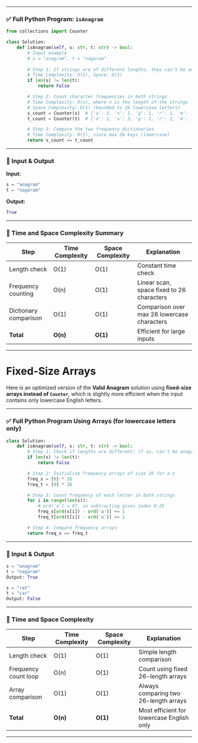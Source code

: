 
---

### ✅ Full Python Program: `isAnagram`

```python
from collections import Counter

class Solution:
    def isAnagram(self, s: str, t: str) -> bool:
        # Input example
        # s = "anagram", t = "nagaram"
        
        # Step 1: If strings are of different lengths, they can't be anagrams.
        # Time Complexity: O(1), Space: O(1)
        if len(s) != len(t):
            return False

        # Step 2: Count character frequencies in both strings
        # Time Complexity: O(n), where n is the length of the strings
        # Space Complexity: O(1) (bounded to 26 lowercase letters)
        s_count = Counter(s)  # {'a': 3, 'n': 1, 'g': 1, 'r': 1, 'm': 1}
        t_count = Counter(t)  # {'n': 1, 'a': 3, 'g': 1, 'r': 1, 'm': 1}

        # Step 3: Compare the two frequency dictionaries
        # Time Complexity: O(1), since max 26 keys (lowercase)
        return s_count == t_count
```

---

### 📌 Input & Output

**Input:**

```python
s = "anagram"
t = "nagaram"
```

**Output:**

```python
True
```

---

### 🧠 Time and Space Complexity Summary

| Step                  | Time Complexity | Space Complexity | Explanation                                 |
| --------------------- | --------------- | ---------------- | ------------------------------------------- |
| Length check          | O(1)            | O(1)             | Constant time check                         |
| Frequency counting    | O(n)            | O(1)             | Linear scan, space fixed to 26 characters   |
| Dictionary comparison | O(1)            | O(1)             | Comparison over max 26 lowercase characters |
| **Total**             | **O(n)**        | **O(1)**         | Efficient for large inputs                  |

---

# Fixed-Size Arrays

Here is an optimized version of the **Valid Anagram** solution using **fixed-size arrays instead of `Counter`**, which is slightly more efficient when the input contains only lowercase English letters.

---

### ✅ Full Python Program Using Arrays (for lowercase letters only)

```python
class Solution:
    def isAnagram(self, s: str, t: str) -> bool:
        # Step 1: Check if lengths are different; if so, can't be anagrams
        if len(s) != len(t):
            return False

        # Step 2: Initialize frequency arrays of size 26 for a-z
        freq_s = [0] * 26
        freq_t = [0] * 26

        # Step 3: Count frequency of each letter in both strings
        for i in range(len(s)):
            # ord('a') = 97, so subtracting gives index 0-25
            freq_s[ord(s[i]) - ord('a')] += 1
            freq_t[ord(t[i]) - ord('a')] += 1

        # Step 4: Compare frequency arrays
        return freq_s == freq_t
```

---

### 📌 Input & Output

```python
s = "anagram"
t = "nagaram"
Output: True

s = "rat"
t = "car"
Output: False
```

---

### 🧠 Time and Space Complexity

| Step                 | Time Complexity | Space Complexity | Explanation                               |
| -------------------- | --------------- | ---------------- | ----------------------------------------- |
| Length check         | O(1)            | O(1)             | Simple length comparison                  |
| Frequency count loop | O(n)            | O(1)             | Count using fixed 26-length arrays        |
| Array comparison     | O(1)            | O(1)             | Always comparing two 26-length arrays     |
| **Total**            | **O(n)**        | **O(1)**         | Most efficient for lowercase English only |

---
